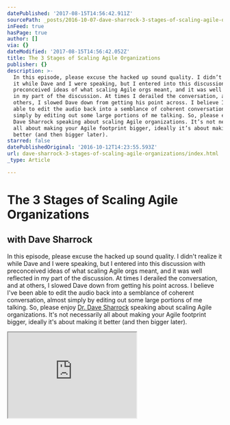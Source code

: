 ```yaml
---
datePublished: '2017-08-15T14:56:42.911Z'
sourcePath: _posts/2016-10-07-dave-sharrock-3-stages-of-scaling-agile-organizations.md
inFeed: true
hasPage: true
author: []
via: {}
dateModified: '2017-08-15T14:56:42.052Z'
title: The 3 Stages of Scaling Agile Organizations
publisher: {}
description: >-
  In this episode, please excuse the hacked up sound quality. I didn’t realize
  it while Dave and I were speaking, but I entered into this discussion with
  preconceived ideas of what scaling Agile orgs meant, and it was well reflected
  in my part of the discussion. At times I derailed the conversation, and at
  others, I slowed Dave down from getting his point across. I believe I’ve been
  able to edit the audio back into a semblance of coherent conversation, almost
  simply by editing out some large portions of me talking. So, please enjoy Dr.
  Dave Sharrock speaking about scaling Agile organizations. It’s not necessarily
  all about making your Agile footprint bigger, ideally it’s about making it
  better (and then bigger later).
starred: false
datePublishedOriginal: '2016-10-12T14:23:55.593Z'
url: dave-sharrock-3-stages-of-scaling-agile-organizations/index.html
_type: Article

---
```

# The 3 Stages of Scaling Agile Organizations

## with Dave Sharrock

In this episode, please excuse the hacked up sound quality. I didn't realize it while Dave and I were speaking, but I entered into this discussion with preconceived ideas of what scaling Agile orgs meant, and it was well reflected in my part of the discussion. At times I derailed the conversation, and at others, I slowed Dave down from getting his point across. I believe I've been able to edit the audio back into a semblance of coherent conversation, almost simply by editing out some large portions of me talking. So, please enjoy [Dr. Dave Sharrock][0] speaking about scaling Agile organizations. It's not necessarily all about making your Agile footprint bigger, ideally it's about making it better (and then bigger later).

<iframe src="https://the-grid.github.io/ed-userhtml/?g=eJxlUMtuwzAM-xXDwI6p0g3LsKHprwx-qI1QWQpsB1n29XPaW3ejSIGkdKJLdglNqRvjaL3miPnLiApaU3IYLcBUE793M7sN84HJl00OQRNg8hgBZyoaESjC23AcPvsPmJCuU4XXvoeVYp1gaKhOmBBKdRJdjl0iIXBLbUE_FUSbviQvjhg2LHdlT9yVOSOrizsU_XaxOVLZp0gZQyUV8C7c1mbb2C64MCHUvCBY86gy2tbFmnuZ0R77_qUdF7Iyk1xHK2qNccy6XhbmJiCKWdHfqD6zSX-fKf23U56Y8wkebz7_AcU1hVs" height="200" style=""></iframe>



[0]: https://www.linkedin.com/profile/view?id=640873